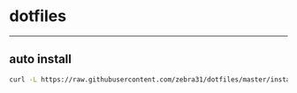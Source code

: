 # dotfiles

---

## auto install

```sh
curl -L https://raw.githubusercontent.com/zebra31/dotfiles/master/install.sh | bash
```
